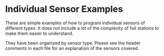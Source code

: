 Individual Sensor Examples
================

These are simple examples of how to program individual sensors of different types. 
It does not include a lot of the complexity of full stations to make them easier
to understand. 

They have been organized by sensor type. Please see the header comments in each 
file for an explanation of the sensors covered. 

